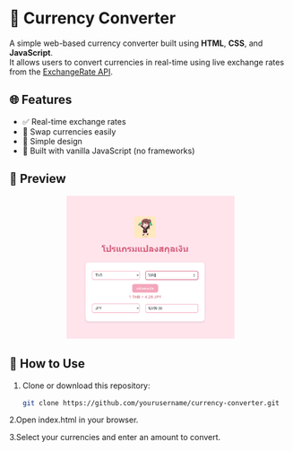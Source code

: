 # 💱 Currency Converter

A simple web-based currency converter built using **HTML**, **CSS**, and **JavaScript**.  
It allows users to convert currencies in real-time using live exchange rates from the [ExchangeRate API](https://www.exchangerate-api.com/).

## 🌐 Features

- ✅ Real-time exchange rates
- 🔄 Swap currencies easily
- 📱 Simple design
- 🔧 Built with vanilla JavaScript (no frameworks)

## 📸 Preview

<p align="center">
  <img src="preview.PNG" width="300" />
</p>

## 🚀 How to Use

1. Clone or download this repository:
   ```bash
   git clone https://github.com/yourusername/currency-converter.git
2.Open index.html in your browser.

3.Select your currencies and enter an amount to convert.   
